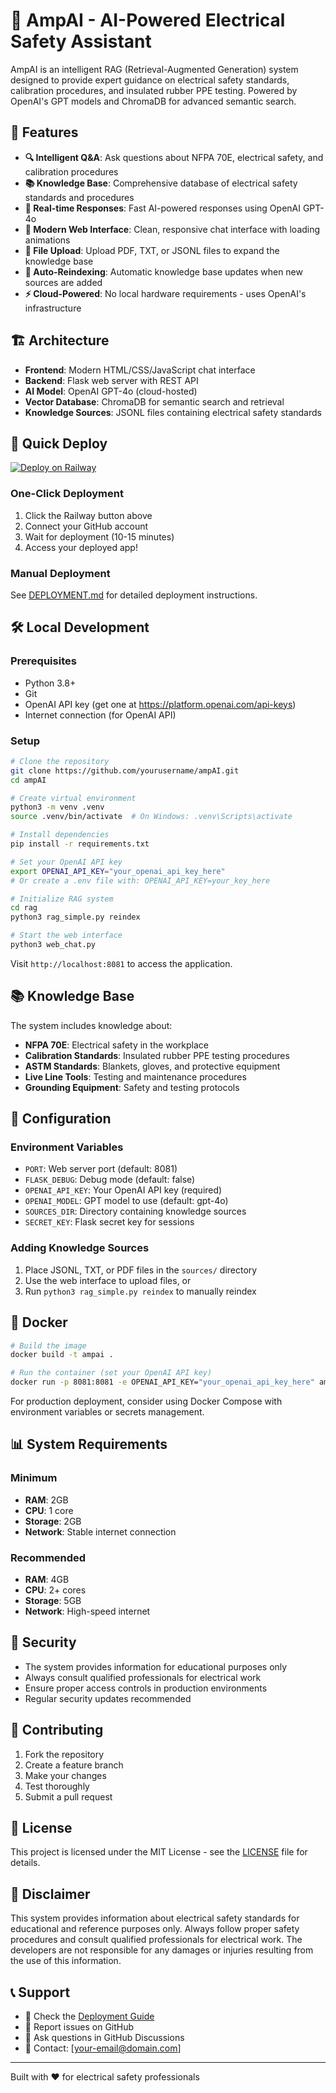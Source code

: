 # 🤖 AmpAI - AI-Powered Electrical Safety Assistant

AmpAI is an intelligent RAG (Retrieval-Augmented Generation) system designed to provide expert guidance on electrical safety standards, calibration procedures, and insulated rubber PPE testing. Powered by OpenAI's GPT models and ChromaDB for advanced semantic search.

## 🌟 Features

- **🔍 Intelligent Q&A**: Ask questions about NFPA 70E, electrical safety, and calibration procedures
- **📚 Knowledge Base**: Comprehensive database of electrical safety standards and procedures
- **🚀 Real-time Responses**: Fast AI-powered responses using OpenAI GPT-4o
- **📱 Modern Web Interface**: Clean, responsive chat interface with loading animations
- **📄 File Upload**: Upload PDF, TXT, or JSONL files to expand the knowledge base
- **🔄 Auto-Reindexing**: Automatic knowledge base updates when new sources are added
- **⚡ Cloud-Powered**: No local hardware requirements - uses OpenAI's infrastructure

## 🏗️ Architecture

- **Frontend**: Modern HTML/CSS/JavaScript chat interface
- **Backend**: Flask web server with REST API
- **AI Model**: OpenAI GPT-4o (cloud-hosted)
- **Vector Database**: ChromaDB for semantic search and retrieval
- **Knowledge Sources**: JSONL files containing electrical safety standards

## 🚀 Quick Deploy

[![Deploy on Railway](https://railway.app/button.svg)](https://railway.app/template/your-template-id)

### One-Click Deployment
1. Click the Railway button above
2. Connect your GitHub account
3. Wait for deployment (10-15 minutes)
4. Access your deployed app!

### Manual Deployment
See [DEPLOYMENT.md](DEPLOYMENT.md) for detailed deployment instructions.

## 🛠️ Local Development

### Prerequisites
- Python 3.8+
- Git
- OpenAI API key (get one at https://platform.openai.com/api-keys)
- Internet connection (for OpenAI API)

### Setup
```bash
# Clone the repository
git clone https://github.com/yourusername/ampAI.git
cd ampAI

# Create virtual environment
python3 -m venv .venv
source .venv/bin/activate  # On Windows: .venv\Scripts\activate

# Install dependencies
pip install -r requirements.txt

# Set your OpenAI API key
export OPENAI_API_KEY="your_openai_api_key_here"
# Or create a .env file with: OPENAI_API_KEY=your_key_here

# Initialize RAG system
cd rag
python3 rag_simple.py reindex

# Start the web interface
python3 web_chat.py
```

Visit `http://localhost:8081` to access the application.

## 📚 Knowledge Base

The system includes knowledge about:
- **NFPA 70E**: Electrical safety in the workplace
- **Calibration Standards**: Insulated rubber PPE testing procedures  
- **ASTM Standards**: Blankets, gloves, and protective equipment
- **Live Line Tools**: Testing and maintenance procedures
- **Grounding Equipment**: Safety and testing protocols

## 🔧 Configuration

### Environment Variables
- `PORT`: Web server port (default: 8081)
- `FLASK_DEBUG`: Debug mode (default: false)
- `OPENAI_API_KEY`: Your OpenAI API key (required)
- `OPENAI_MODEL`: GPT model to use (default: gpt-4o)
- `SOURCES_DIR`: Directory containing knowledge sources
- `SECRET_KEY`: Flask secret key for sessions

### Adding Knowledge Sources
1. Place JSONL, TXT, or PDF files in the `sources/` directory
2. Use the web interface to upload files, or
3. Run `python3 rag_simple.py reindex` to manually reindex

## 🐳 Docker

```bash
# Build the image
docker build -t ampai .

# Run the container (set your OpenAI API key)
docker run -p 8081:8081 -e OPENAI_API_KEY="your_openai_api_key_here" ampai
```

For production deployment, consider using Docker Compose with environment variables or secrets management.

## 📊 System Requirements

### Minimum
- **RAM**: 2GB
- **CPU**: 1 core
- **Storage**: 2GB
- **Network**: Stable internet connection

### Recommended
- **RAM**: 4GB
- **CPU**: 2+ cores
- **Storage**: 5GB
- **Network**: High-speed internet

## 🔐 Security

- The system provides information for educational purposes only
- Always consult qualified professionals for electrical work
- Ensure proper access controls in production environments
- Regular security updates recommended

## 🤝 Contributing

1. Fork the repository
2. Create a feature branch
3. Make your changes
4. Test thoroughly
5. Submit a pull request

## 📄 License

This project is licensed under the MIT License - see the [LICENSE](LICENSE) file for details.

## 🚨 Disclaimer

This system provides information about electrical safety standards for educational and reference purposes only. Always follow proper safety procedures and consult qualified professionals for electrical work. The developers are not responsible for any damages or injuries resulting from the use of this information.

## 📞 Support

- 📖 Check the [Deployment Guide](DEPLOYMENT.md)
- 🐛 Report issues on GitHub
- 💬 Ask questions in GitHub Discussions
- 📧 Contact: [your-email@domain.com]

---

Built with ❤️ for electrical safety professionals
